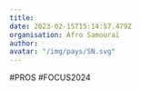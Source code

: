 ```yaml
---
title: 
date: 2023-02-15T15:14:57.479Z
organisation: Afro Samouraï
author: 
avatar: "/img/pays/SN.svg"
---
```


#PROS #FOCUS2024
